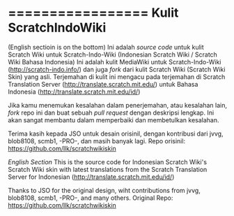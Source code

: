 =================
Kulit ScratchIndoWiki
=================
(English sectioin is on the bottom)
Ini adalah _source code_ untuk kulit Scratch Wiki untuk Scratch-Indo-Wiki (Indonesian Scratch Wiki / Scratch Wiki Bahasa Indonesia)
Ini adalah kulit MediaWiki untuk Scratch-Indo-Wiki (http://scratch-indo.info/) dan juga _fork_ dari kulit Scratch Wiki (Scratch Wiki Skin) yang asli. Terjemahan di kulit ini mengacu pada terjemahan di Scratch Translation Server (http://translate.scratch.mit.edu/) untuk Bahasa Indonesia (http://translate.scratch.mit.edu/id/)

Jika kamu menemukan kesalahan dalam penerjemahan, atau kesalahan lain, _fork_ repo ini dan buat sebuah _pull request_ dengan deskripsi lengkap. Ini akan sangat membantu dalam memperbaiki dan membetulkan kesalahan.

Terima kasih kepada JSO untuk desain orisinil, dengan kontribusi dari jvvg, blob8108, scmb1, -PRO-, dan masih banyak lagi. 
Repo orisinil: https://github.com/llk/scratchwikiskin

*English Section*
This is the source code for Indonesian Scratch Wiki's Scratch Wiki skin with latest translations from the Scratch Translation Server for Indonesian (http://translate.scratch.mit.edu/id/)

Thanks to JSO for the original design, wiht contributions from jvvg, blob8108, scmb1, -PRO-, and many others. 
Original Repo: https://github.com/llk/scratchwikiskin

